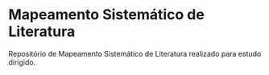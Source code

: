 # Mapeamento Sistemático de Literatura
Repositório de Mapeamento Sistemático de Literatura realizado para estudo dirigido.
